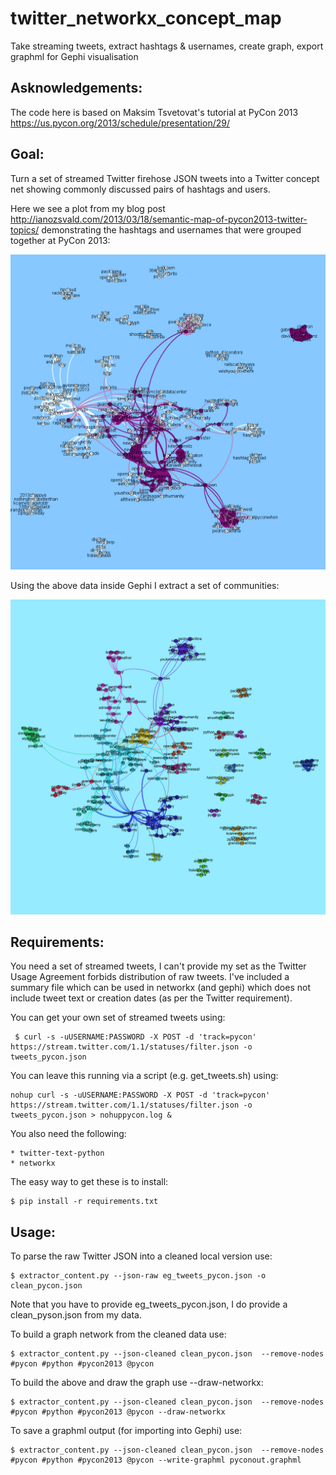 twitter_networkx_concept_map
============================

Take streaming tweets, extract hashtags &amp; usernames, create graph, export graphml for Gephi visualisation

Asknowledgements:
----------------

The code here is based on Maksim Tsvetovat's tutorial at PyCon 2013 https://us.pycon.org/2013/schedule/presentation/29/

Goal:
----

Turn a set of streamed Twitter firehose JSON tweets into a Twitter concept net showing commonly discussed pairs of hashtags and users.

Here we see a plot from my blog post http://ianozsvald.com/2013/03/18/semantic-map-of-pycon2013-twitter-topics/ demonstrating the hashtags and usernames that were grouped together at PyCon 2013:

![Example usernames hashtags for pycon2013](pycon_output/pycon2013_hashtags_usernames.png?raw=true)

Using the above data inside Gephi I extract a set of communities:

![Example usernames hashtags for pycon2013](pycon_output/pycon_tags_people_communities.png?raw=true)

Requirements:
------------

You need a set of streamed tweets, I can't provide my set as the Twitter Usage Agreement forbids distribution of raw tweets. I've included a summary file which can be used in networkx (and gephi) which does not include tweet text or creation dates (as per the Twitter requirement).

You can get your own set of streamed tweets using:

     $ curl -s -uUSERNAME:PASSWORD -X POST -d 'track=pycon' https://stream.twitter.com/1.1/statuses/filter.json -o tweets_pycon.json

You can leave this running via a script (e.g. get_tweets.sh) using:
    
    nohup curl -s -uUSERNAME:PASSWORD -X POST -d 'track=pycon' https://stream.twitter.com/1.1/statuses/filter.json -o tweets_pycon.json > nohuppycon.log &

You also need the following:

    * twitter-text-python
    * networkx

The easy way to get these is to install:

    $ pip install -r requirements.txt

Usage:
-----

To parse the raw Twitter JSON into a cleaned local version use:

    $ extractor_content.py --json-raw eg_tweets_pycon.json -o clean_pycon.json

Note that you have to provide eg_tweets_pycon.json, I do provide a clean_pyson.json from my data.

To build a graph network from the cleaned data use:

    $ extractor_content.py --json-cleaned clean_pycon.json  --remove-nodes #pycon #python #pycon2013 @pycon 

To build the above and draw the graph use --draw-networkx:

    $ extractor_content.py --json-cleaned clean_pycon.json  --remove-nodes #pycon #python #pycon2013 @pycon --draw-networkx

To save a graphml output (for importing into Gephi) use:

    $ extractor_content.py --json-cleaned clean_pycon.json  --remove-nodes #pycon #python #pycon2013 @pycon --write-graphml pyconout.graphml
